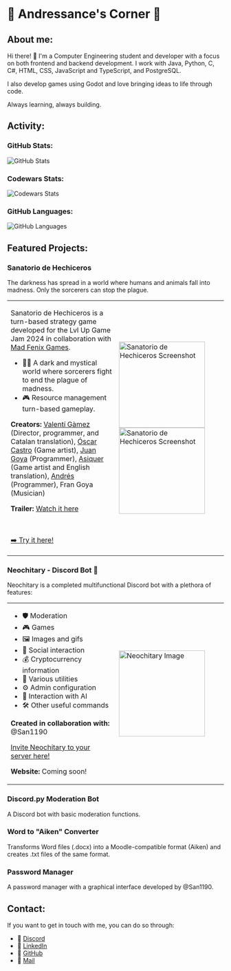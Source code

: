 # 🌟 Andressance's Corner 🌟

## About me:
Hi there! 👋
I'm a Computer Engineering student and developer with a focus on both frontend and backend development. I work with Java, Python, C, C#, HTML, CSS, JavaScript and TypeScript, and PostgreSQL.

I also develop games using Godot and love bringing ideas to life through code.

Always learning, always building.

## Activity:
### GitHub Stats:
![GitHub Stats](https://github-readme-stats.vercel.app/api?username=Andressance&show_icons=true&theme=radical)

### Codewars Stats:
![Codewars Stats](https://www.codewars.com/users/Andressance/badges/large)

### GitHub Languages:
![GitHub Languages](https://github-readme-stats.vercel.app/api/top-langs/?username=Andressance&layout=compact&theme=radical)

## Featured Projects:
### Sanatorio de Hechiceros
The darkness has spread in a world where humans and animals fall into madness. Only the sorcerers can stop the plague.

<table>
  <tr>
    <td width="50%">
      <p>Sanatorio de Hechiceros is a turn-based strategy game developed for the Lvl Up Game Jam 2024 in collaboration with <a href="https://madfenix.com/" target="_blank">Mad Fenix Games</a>.</p>
      <ul>
        <li>🧙‍♂️ A dark and mystical world where sorcerers fight to end the plague of madness.</li>
        <li>🎮 Resource management turn-based gameplay.</li>
      </ul>
      <p><strong>Creators:</strong> <a href="https://github.com/vgrdominik" target="_blank">Valentí Gàmez</a> (Director, programmer, and Catalan translation), <a href="https://github.com/CastGames" target="_blank">Óscar Castro</a> (Game artist), <a href="https://github.com/jmgoya" target="_blank">Juan Goya</a> (Programmer), <a href="https://github.com/Asiquer" target=_blank">Asiquer</a> (Game artist and English translation), <a href="https://github.com/Andressance" target="_blank">Andrés</a> (Programmer), Fran Goya (Musician)</p>
      <p><strong>Trailer:</strong> <a href="https://www.youtube.com/watch?v=Cf5icTwDW_w">Watch it here</a></p><br><p><a href="https://iamvalentigamez.itch.io/sanatorio-de-hechiceros" target="_blank">➡️ Try it here!</a></p>
    </td>
    <td>
      <img src="https://img.itch.zone/aW1hZ2UvMjgxNzYyOC8xNjgzNTA5NS5qcGc=/original/xFbu%2BR.jpg" alt="Sanatorio de Hechiceros Screenshot" width="200">
      <img src="https://img.itch.zone/aW1hZ2UvMjgxNzYyOC8xNjgzNTA5NC5qcGc=/347x500/ddPcRq.jpg" alt="Sanatorio de Hechiceros Screenshot" width="200">
    </td>
  </tr>
</table>

### Neochitary - Discord Bot 🤖
Neochitary is a completed multifunctional Discord bot with a plethora of features:

<table>
  <tr>
    <td width="50%">
      <ul>
        <li>🛡️ Moderation</li>
        <li>🎮 Games</li>
        <li>🖼️ Images and gifs</li>
        <li>👫 Social interaction</li>
        <li>💰 Cryptocurrency information</li>
        <li>🔧 Various utilities</li>
        <li>⚙️ Admin configuration</li>
        <li>🧠 Interaction with AI</li>
        <li>🛠️ Other useful commands</li>
      </ul>
      <p><strong>Created in collaboration with:</strong> @San1190</p>
      <p><a href="https://top.gg/bot/1176859590214815774" target="_blank">Invite Neochitary to your server here!</a></p>
      <p><strong>Website:</strong> Coming soon!</p>
    </td>
    <td>
      <img src="https://github.com/Andressance/Andressance/assets/112200070/ea500368-2584-4796-9ae8-a38b539a417f" alt="Neochitary Image" width="200">
    </td>
  </tr>
</table>

### Discord.py Moderation Bot
A Discord bot with basic moderation functions.

### Word to "Aiken" Converter
Transforms Word files (.docx) into a Moodle-compatible format (Aiken) and creates .txt files of the same format.

### Password Manager
A password manager with a graphical interface developed by @San1190.


## Contact:
If you want to get in touch with me, you can do so through:
- 💬 [Discord](https://discord.com/users/443124119580442656)
- 💼 [LinkedIn](https://www.linkedin.com/in/andr%C3%A9s-sancen%C3%B3n-cuesta-10241425a?utm_source=share&utm_campaign=share_via&utm_content=profile&)
- 🐙 [GitHub](https://github.com/Andressance)
- 📩 [Mail](mailto:contact.andressance@gmail.com)
